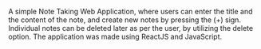 A simple Note Taking Web Application, where users can enter the title and the content of the note, and create new notes by pressing the (+) sign. Individual notes can be deleted later as per the user, by utilizing the delete option. The application was made using ReactJS and JavaScript.
